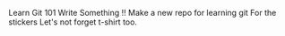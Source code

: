 Learn Git 101
Write Something !!
Make a new repo for learning git
For the stickers
Let's not forget t-shirt too.
